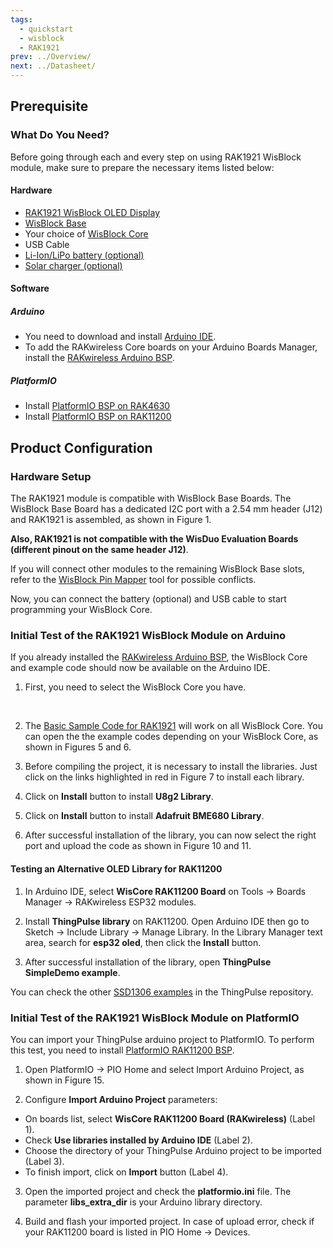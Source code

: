 ```yaml
---
tags:
  - quickstart
  - wisblock
  - RAK1921
prev: ../Overview/ 
next: ../Datasheet/ 
---
```


<!--
## Introduction

This guide introduces the WisBlock Sensor RAK1921 board and how to use it.
-->

## Prerequisite

### What Do You Need?

Before going through each and every step on using RAK1921 WisBlock module, make sure to prepare the necessary items listed below:

#### Hardware 

- [RAK1921 WisBlock OLED Display](https://store.rakwireless.com/products/rak1921-oled-display-panel)
- [WisBlock Base](https://store.rakwireless.com/collections/wisblock-base/)
- Your choice of [WisBlock Core](https://store.rakwireless.com/collections/wisblock-core)
- USB Cable
- [Li-Ion/LiPo battery (optional)](/Product-Categories/WisBlock/RAK5005-O/Datasheet/#battery-connector)
- [Solar charger (optional)](/Product-Categories/WisBlock/RAK5005-O/Datasheet/#solar-panel-connector)

#### Software 

##### Arduino

- You need to download and install [Arduino IDE](https://www.arduino.cc/en/Main/Software).
- To add the RAKwireless Core boards on your Arduino Boards Manager, install the [RAKwireless Arduino BSP](https://github.com/RAKWireless/RAKwireless-Arduino-BSP-Index).

##### PlatformIO

- Install [PlatformIO BSP on RAK4630](/Knowledge-Hub/Learn/Board-Support-Package-Installation-in-PlatformIO/)
- Install [PlatformIO BSP on RAK11200](/Product-Categories/WisBlock/RAK11200/Quickstart/#install-platformio)

## Product Configuration

### Hardware Setup

The RAK1921 module is compatible with WisBlock Base Boards. The WisBlock Base Board has a dedicated I2C port with a 2.54&nbsp;mm header (J12) and RAK1921 is assembled, as shown in Figure 1.

**Also, RAK1921 is not compatible with the WisDuo Evaluation Boards (different pinout on the same header J12)**.

<rk-img
  src="/assets/images/wisblock/rak1921/quickstart/exa-rak1921-rak1906-assy-2.png"
  width="50%"
  caption="RAK5005-O and RAK1921"
/>



<rk-img
  src="/assets/images/wisblock/rak1921/quickstart/rak1921_pin_definition.png"
  width="50%"
  caption="RAK1921 Pin Definition"
/>

If you will connect other modules to the remaining WisBlock Base slots, refer to the [WisBlock Pin Mapper](https://docs.rakwireless.com/Knowledge-Hub/Pin-Mapper/) tool for possible conflicts.

Now, you can connect the battery (optional) and USB cable to start programming your WisBlock Core.

### Initial Test of the RAK1921 WisBlock Module on Arduino

If you already installed the [RAKwireless Arduino BSP](/Product-Categories/WisBlock/RAK11200/Quickstart/#arduino-ide-bsp-installation), the WisBlock Core and example code should now be available on the Arduino IDE.

1. First, you need to select the WisBlock Core you have.

<rk-img
  src="/assets/images/wisblock/rak1921/quickstart/rak4631_arduino.png"
  width="100%"
  caption="Selecting RAK4631 as WisBlock Core"
/>
<br>

<rk-img
  src="/assets/images/wisblock/rak1921/quickstart/rak11200_arduino.png"
  width="100%"
  caption="Selecting RAK11200 as WisBlock Core"
/>

2. The [Basic Sample Code for RAK1921](https://github.com/RAKWireless/WisBlock/tree/master/examples/common/IO/RAK1921_OLED_SSD1306) will work on all WisBlock Core. You can open the the example codes depending on your WisBlock Core, as shown in Figures 5 and 6. 

<rk-img
  src="/assets/images/wisblock/rak1921/quickstart/rak4631-rak1921.png"
  width="100%"
  caption="Opening RAK1921 example for RAK4631 WisBlock Core"
/>

<rk-img
  src="/assets/images/wisblock/rak1921/quickstart/rak11200-rak1921.png"
  width="100%"
  caption="Opening RAK1921 example for RAK11200 WisBlock Core"
/>

3. Before compiling the project, it is necessary to install the libraries. Just click on the links highlighted in red in Figure 7 to install each library.

<rk-img
  src="/assets/images/wisblock/rak1921/quickstart/rak1921-library.png"
  width="100%"
  caption="Install RAK1921 Example libraries"
/>

4. Click on **Install** button to install **U8g2 Library**.

<rk-img
  src="/assets/images/wisblock/rak1921/quickstart/u8g2-arduino.png"
  width="80%"
  caption="Install U8g2 Library"
/>

5. Click on **Install** button to install **Adafruit BME680 Library**.

<rk-img
  src="/assets/images/wisblock/rak1921/quickstart/bme680-arduino.png"
  width="80%"
  caption="Install Adafruit BME680 Library"
/>

6. After successful installation of the library, you can now select the right port and upload the code as shown in Figure 10 and 11.

<rk-img
  src="/assets/images/wisblock/rak1921/quickstart/rak4631-config.png"
  width="100%"
  caption="Configuring RAK1921 example for RAK4631 WisBlock Core"
/>

<rk-img
  src="/assets/images/wisblock/rak1921/quickstart/rak11200-config.png"
  width="100%"
  caption="Configuring RAK1921 example for RAK11200 WisBlock Core"
/>

#### Testing an Alternative OLED Library for RAK11200

1. In Arduino IDE, select **WisCore RAK11200 Board** on Tools -> Boards Manager -> RAKwireless ESP32 modules.

2. Install **ThingPulse library** on RAK11200. Open Arduino IDE then go to Sketch -> Include Library -> Manage Library. In the Library Manager text area, search for **esp32 oled**, then click the **Install** button.

<rk-img
  src="/assets/images/wisblock/rak1921/quickstart/thingpulse-library.png"
  width="80%"
  caption="Install ThingPulse Library on Arduino"
/>

3. After successful installation of the library, open **ThingPulse SimpleDemo example**.

<rk-img
  src="/assets/images/wisblock/rak1921/quickstart/thingpulse-example.png"
  width="100%"
  caption="ThingPulse Example on Arduino"
/>

<rk-img
  src="/assets/images/wisblock/rak1921/quickstart/thingpulse-demo.png"
  width="100%"
  caption="ThingPulse SimpleDemo on Arduino"
/>

You can check the other [SSD1306 examples](https://github.com/ThingPulse/esp8266-oled-ssd1306/tree/master/examples) in the ThingPulse repository.

### Initial Test of the RAK1921 WisBlock Module on PlatformIO

You can import your ThingPulse arduino project to PlatformIO. To perform this test, you need to install [PlatformIO RAK11200 BSP](/Product-Categories/WisBlock/RAK11200/Quickstart/#installation-of-bsp-in-platformio).

1. Open PlatformIO -> PIO Home and select Import Arduino Project, as shown in Figure 15.

<rk-img
  src="/assets/images/wisblock/rak1921/quickstart/pio-import.png"
  width="100%"
  caption="Import Arduino project"
/>

2. Configure **Import Arduino Project** parameters:
  
  - On boards list, select **WisCore RAK11200 Board (RAKwireless)** (Label 1).
  - Check **Use libraries installed by Arduino IDE** (Label 2).
  - Choose the directory of your ThingPulse Arduino project to be imported (Label 3).
  - To finish import, click on **Import** button (Label 4).

<rk-img
  src="/assets/images/wisblock/rak1921/quickstart/pio-import2.png"
  width="60%"
  caption="Configure Import parameters"
/>

3. Open the imported project and check the **platformio.ini** file. The parameter **libs_extra_dir** is your Arduino library directory.
<rk-img
  src="/assets/images/wisblock/rak1921/quickstart/pio-ini.png"
  width="100%"
  caption="Configuration file platformio.ini"
/>

4. Build and flash your imported project. In case of upload error, check if your RAK11200 board is listed in PIO Home -> Devices.

<rk-img
  src="/assets/images/wisblock/rak1921/quickstart/pio-devices.png"
  width="100%"
  caption="PIO Home Devices"
/>


<!-- add RAK11200 device listed image here
<rk-img
  src="/assets/images/wisblock/rak1921/quickstart/pio-dev-list.png"
  width="80%"
  caption="PIO Home Devices List"
/>
-->
